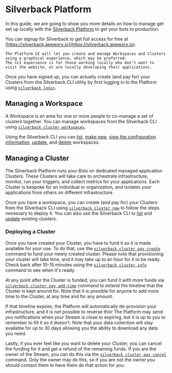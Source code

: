 # Silverback Platform

In this guide, we are going to show you more details on how to manage get set up locally with the [Silverback Platform](https://silverback.apeworx.io) to get your bots to production.

You can signup for Silverback to get full access for free at [https://silverback.apeworx.io](https://silverback.apeworx.io).

```{note}
The Platform UI will let you create and manage Workspaces and Clusters using a graphical experience, which may be preferred.
The CLI experience is for those working locally who don't want to visit the website, or are locally developing their applications.
```

Once you have signed up, you can actually create (and pay for) your Clusters from the Silverback CLI utility by first
logging in to the Platform using [`silverback login`][silverback-login].

## Managing a Workspace

A Workspace is an area for one or more people to co-manage a set of clusters together. You can manage workspaces from the Silverback CLI using [`silverback cluster workspaces`][silverback-cluster-workspaces].

Using the Silverback CLI you can [list][silverback-cluster-workspaces-list], [make new][silverback-cluster-workspaces-new], [view the configuration information][silverback-cluster-workspaces-info], [update][silverback-cluster-workspaces-update], and [delete][silverback-cluster-workspaces-delete] workspaces.

## Managing a Cluster

The Silverback Platform runs your Bots on dedicated managed application Clusters.
These Clusters will take care to orchestrate infrastructure, monitor, run your triggers, and collect metrics for your applications.
Each Cluster is bespoke for an individual or organization, and isolates your applications from others on different infrastructure.

Once you have a workspace, you can create (and pay for) your Clusters from the Silverback CLI using [`silverback cluster new`][silverback-cluster-new] to follow the steps necessary to deploy it. You can also use the Silverback CLI to [list][silverback-cluster-list] and [update][silverback-cluster-update] existing clusters.

### Deploying a Cluster

Once you have created your Cluster, you have to fund it so it is made available for your use.
To do that, use the [`silverback cluster pay create`][silverback-cluster-pay-create] command to fund your newly created cluster.
Please note that provisioning your cluster will take time, and it may take up to an hour for it to be ready.
Check back after 10-15 minutes using the [`silverback cluster info`][silverback-cluster-info] command to see when it's ready.

At any point after the Cluster is funded, you can fund it with more funds via [`silverback cluster pay add-time`][silverback-cluster-pay-add-time]
command to extend the timeline that the Cluster is kept around for.
Note that it is possible for anyone to add more time to the Cluster, at any time and for any amount.

If that timeline expires, the Platform will automatically de-provision your infrastructure, and it is not possible to reverse this!
The Platform may send you notifications when your Stream is close to expiring, but it is up to you to remember to fill it so it doesn't.
Note that your data collection will stay available for up to 30 days allowing you the ability to download any data you need.

Lastly, if you ever feel like you want to delete your Cluster, you can cancel the funding for it and get a refund of the remaining funds.
If you are the owner of the Stream, you can do this via the [`silverback cluster pay cancel`][silverback-cluster-pay-cancel] command.
Only the owner may do this, so if you are not the owner you should contact them to have them do that action for you.

[silverback-cluster-info]: ../commands/cluster.html#silverback-cluster-info
[silverback-cluster-list]: ../commands/cluster.html#silverback-cluster-list
[silverback-cluster-new]: ../commands/cluster.html#silverback-cluster-new
[silverback-cluster-pay-add-time]: ../commands/cluster.html#silverback-cluster-pay-add-time
[silverback-cluster-pay-cancel]: ../commands/cluster.html#silverback-cluster-pay-cancel
[silverback-cluster-pay-create]: ../commands/cluster.html#silverback-cluster-pay-create
[silverback-cluster-update]: ../commands/cluster.html#silverback-cluster-update
[silverback-cluster-workspaces]: ../commands/cluster.html#silverback-cluster-workspaces
[silverback-cluster-workspaces-delete]: ../commands/cluster.html#silverback-cluster-workspaces-delete
[silverback-cluster-workspaces-info]: ../commands/cluster.html#silverback-cluster-workspaces-info
[silverback-cluster-workspaces-list]: ../commands/cluster.html#silverback-cluster-workspaces-list
[silverback-cluster-workspaces-new]: ../commands/cluster.html#silverback-cluster-workspaces-new
[silverback-cluster-workspaces-update]: ../commands/cluster.html#silverback-cluster-workspaces-update
[silverback-login]: ../commands/cluster.html#silverback-login
